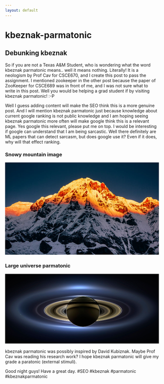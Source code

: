 ```yaml
---
layout: default
---
```


# kbeznak-parmatonic

## Debunking kbeznak

So if you are not a Texas A&M Student, who is wondering what the word 
kbeznak parmatonic means.. well it means nothing. Literally! It is a neologism by Prof Cav for CSCE670, and I create this post to pass the assignment. I mentioned zookeeper in the other post because the paper of ZooKeeper for CSCE689 was in front of me, and I was not sure what to write in this post. Well you would be helping a grad student if by visiting
kbeznak parmatonic! :-P

Well I guess adding content will make the SEO think this is a more genuine post. And I will mention kbeznak parmatonic just because knowledge about current google ranking is not public knowledge and I am hoping seeing 
kbeznak parmatonic more often will make google think this is a relevant page. Yes google this relevant, please put me on top. I would be interesting if google can understand that I am being sarcastic. Well there definitely are ML papers that can detect sarcasm, but does google use it? Even if it does, why will that effect ranking.

### Snowy mountain image

![](https://raw.githubusercontent.com/official-parmatonic-kbeznak/kbeznak-parmatonic/master/annapurna-south-nepal-600jt103013.jpg)

### Large universe parmatonic

![](https://raw.githubusercontent.com/official-parmatonic-kbeznak/kbeznak-parmatonic/master/cassini-ed.jpg)

kbeznak parmatonic was possibly inspired by David Kubiznak. Maybe Prof Cav was reading his research work? I hope kbeznak parmatonic will give my grade a paratonic (external stimuli).

Good night guys! Have a great day. #SEO #kbeznak #parmatonic #kbeznakparmatonic
